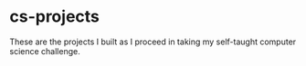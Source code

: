 # cs-projects
These are the projects I built as I proceed in taking my self-taught computer science challenge.
